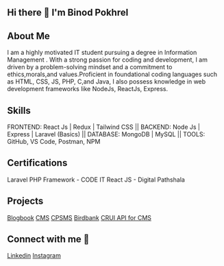 ## Hi there 👋 I'm Binod Pokhrel 

## About Me
I am a highly motivated IT student pursuing a degree in Information Management . With a strong passion for coding and development, I am driven by a problem-solving mindset and a commitment to ethics,morals,and values.Proficient in foundational coding languages such as HTML, CSS, JS, PHP, C,and Java, I also possess knowledge in web development frameworks like NodeJs, ReactJs, Express. 

## Skills
FRONTEND: React Js | Redux | Tailwind CSS || 
BACKEND: Node Js | Express | Laravel (Basics) || 
DATABASE: MongoDB | MySQL || 
TOOLS: GitHub, VS Code, Postman, NPM

## Certifications
Laravel PHP Framework - CODE IT
React JS - Digital Pathshala

## Projects
[Blogbook](https://github.com/lilbp221/BLOGMANAGEMENTSYSWITH_REACT)
[CMS](https://github.com/lilbp221/ContentMS_SSR_NODEJS)
[CPSMS](https://github.com/lilbp221/CustomerAndProductMS)
[Birdbank](https://github.com/lilbp221/CustomerAndProductMS)
[CRUI API for CMS](https://github.com/lilbp221/BlogManagementSystem_NODE_BACKEND)

## Connect with me 🤝
[Linkedin](https://www.linkedin.com/in/binod-pokhrel-6949ab241/)
[Instagram](https://www.instagram.com/callmebp___/)
